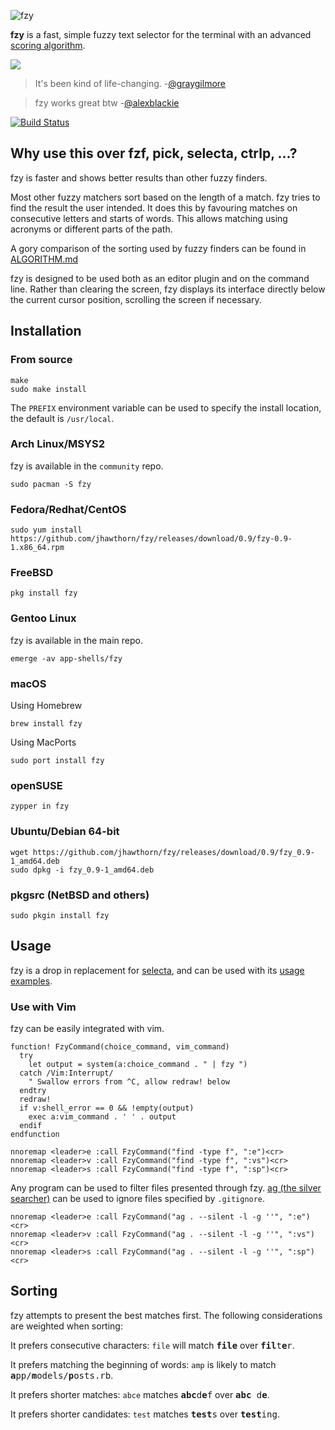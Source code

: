 ![fzy](http://i.hawth.ca/u/fzy-github.svg)

**fzy** is a fast, simple fuzzy text selector for the terminal with an advanced [scoring
algorithm](#sorting).

![](http://i.hawth.ca/u/fzy_animated_demo.svg)

<blockquote>
It's been kind of life-changing.
-<a href="https://github.com/graygilmore/">@graygilmore</a>
</blockquote>

<blockquote>
fzy works great btw
-<a href="https://twitter.com/alexblackie/status/719297828892188672">@alexblackie</a>
</blockquote>

[![Build Status](https://travis-ci.org/jhawthorn/fzy.svg?branch=master)](https://travis-ci.org/jhawthorn/fzy)

## Why use this over fzf, pick, selecta, ctrlp, ...?

fzy is faster and shows better results than other fuzzy finders.

Most other fuzzy matchers sort based on the length of a match. fzy tries to
find the result the user intended. It does this by favouring matches on
consecutive letters and starts of words. This allows matching using acronyms or
different parts of the path.

A gory comparison of the sorting used by fuzzy finders can be found in [ALGORITHM.md](ALGORITHM.md)

fzy is designed to be used both as an editor plugin and on the command line.
Rather than clearing the screen, fzy displays its interface directly below the current cursor position, scrolling the screen if necessary.

## Installation

### From source

    make
    sudo make install

The `PREFIX` environment variable can be used to specify the install location,
the default is `/usr/local`.

### Arch Linux/MSYS2

fzy is available in the `community` repo.

    sudo pacman -S fzy

### Fedora/Redhat/CentOS

    sudo yum install https://github.com/jhawthorn/fzy/releases/download/0.9/fzy-0.9-1.x86_64.rpm

### FreeBSD

    pkg install fzy

### Gentoo Linux

fzy is available in the main repo.

    emerge -av app-shells/fzy

### macOS

Using Homebrew

    brew install fzy

Using MacPorts

    sudo port install fzy

### openSUSE

    zypper in fzy

### Ubuntu/Debian 64-bit

    wget https://github.com/jhawthorn/fzy/releases/download/0.9/fzy_0.9-1_amd64.deb
    sudo dpkg -i fzy_0.9-1_amd64.deb

### pkgsrc (NetBSD and others)

    sudo pkgin install fzy

## Usage

fzy is a drop in replacement for [selecta](https://github.com/garybernhardt/selecta), and can be used with its [usage examples](https://github.com/garybernhardt/selecta#usage-examples).

### Use with Vim

fzy can be easily integrated with vim.

``` vim
function! FzyCommand(choice_command, vim_command)
  try
    let output = system(a:choice_command . " | fzy ")
  catch /Vim:Interrupt/
    " Swallow errors from ^C, allow redraw! below
  endtry
  redraw!
  if v:shell_error == 0 && !empty(output)
    exec a:vim_command . ' ' . output
  endif
endfunction

nnoremap <leader>e :call FzyCommand("find -type f", ":e")<cr>
nnoremap <leader>v :call FzyCommand("find -type f", ":vs")<cr>
nnoremap <leader>s :call FzyCommand("find -type f", ":sp")<cr>
```

Any program can be used to filter files presented through fzy. [ag (the silver searcher)](https://github.com/ggreer/the_silver_searcher) can be used to ignore files specified by `.gitignore`.

``` vim
nnoremap <leader>e :call FzyCommand("ag . --silent -l -g ''", ":e")<cr>
nnoremap <leader>v :call FzyCommand("ag . --silent -l -g ''", ":vs")<cr>
nnoremap <leader>s :call FzyCommand("ag . --silent -l -g ''", ":sp")<cr>
```

## Sorting

fzy attempts to present the best matches first. The following considerations are weighted when sorting:

It prefers consecutive characters: `file` will match <tt><b>file</b></tt> over <tt><b>fil</b>t<b>e</b>r</tt>.

It prefers matching the beginning of words: `amp` is likely to match <tt><b>a</b>pp/<b>m</b>odels/<b>p</b>osts.rb</tt>.

It prefers shorter matches: `abce` matches <tt><b>abc</b>d<b>e</b>f</tt> over <tt><b>abc</b> d<b>e</b></tt>.

It prefers shorter candidates: `test` matches <tt><b>test</b>s</tt> over <tt><b>test</b>ing</b></tt>.

